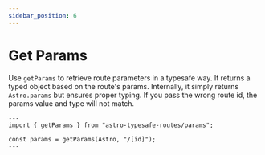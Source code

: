 ```yaml
---
sidebar_position: 6
---
```

# Get Params
Use `getParams` to retrieve route parameters in a typesafe way. It returns a typed object based on the route's params. Internally, it simply returns `Astro.params` but ensures proper typing. If you pass the wrong route id, the params value and type will not match.
```tsx
---
import { getParams } from "astro-typesafe-routes/params";

const params = getParams(Astro, "/[id]");
---
```
